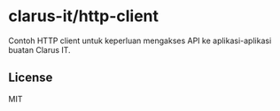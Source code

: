 # clarus-it/http-client

Contoh HTTP client untuk keperluan mengakses API ke aplikasi-aplikasi buatan
Clarus IT.

## License

MIT
